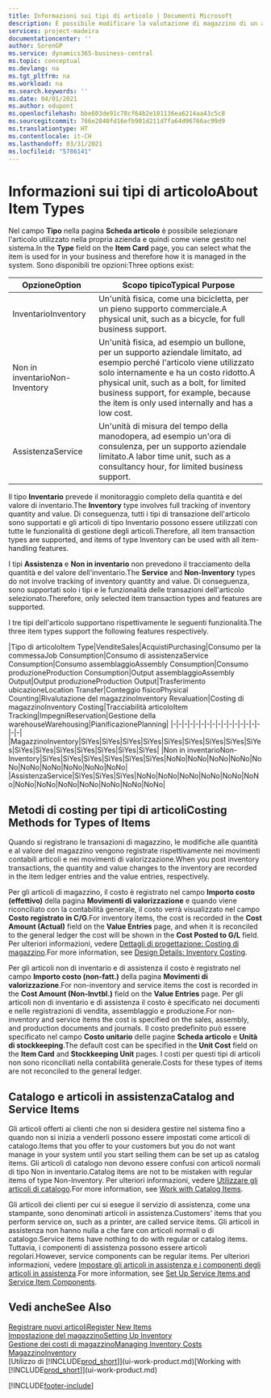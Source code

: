 ```yaml
---
title: Informazioni sui tipi di articolo | Documenti Microsoft
description: È possibile modificare la valutazione di magazzino di un articolo mediante i metodi di costing Media o FIFO, ad esempio, quando i costi degli articoli cambiano per i motivi diversi dalle transazioni.
services: project-madeira
documentationcenter: ''
author: SorenGP
ms.service: dynamics365-business-central
ms.topic: conceptual
ms.devlang: na
ms.tgt_pltfrm: na
ms.workload: na
ms.search.keywords: ''
ms.date: 04/01/2021
ms.author: edupont
ms.openlocfilehash: bbe603de91c78cf64b2e181136ea6214aa43c5c8
ms.sourcegitcommit: 766e2840fd16efb901d211d7fa64d96766ac99d9
ms.translationtype: HT
ms.contentlocale: it-CH
ms.lasthandoff: 03/31/2021
ms.locfileid: "5786141"
---
```

# <a name="about-item-types"></a><span data-ttu-id="622e4-103">Informazioni sui tipi di articolo</span><span class="sxs-lookup"><span data-stu-id="622e4-103">About Item Types</span></span>
<span data-ttu-id="622e4-104">Nel campo **Tipo** nella pagina **Scheda articolo** è possibile selezionare l'articolo utilizzato nella propria azienda e quindi come viene gestito nel sistema.</span><span class="sxs-lookup"><span data-stu-id="622e4-104">In the **Type** field on the **Item Card** page, you can select what the item is used for in your business and therefore how it is managed in the system.</span></span> <span data-ttu-id="622e4-105">Sono disponibili tre opzioni:</span><span class="sxs-lookup"><span data-stu-id="622e4-105">Three options exist:</span></span>

|<span data-ttu-id="622e4-106">Opzione</span><span class="sxs-lookup"><span data-stu-id="622e4-106">Option</span></span>|<span data-ttu-id="622e4-107">Scopo tipico</span><span class="sxs-lookup"><span data-stu-id="622e4-107">Typical Purpose</span></span>|
|------|-----------|
|<span data-ttu-id="622e4-108">Inventario</span><span class="sxs-lookup"><span data-stu-id="622e4-108">Inventory</span></span>|<span data-ttu-id="622e4-109">Un'unità fisica, come una bicicletta, per un pieno supporto commerciale.</span><span class="sxs-lookup"><span data-stu-id="622e4-109">A physical unit, such as a bicycle, for full business support.</span></span>|
|<span data-ttu-id="622e4-110">Non in inventario</span><span class="sxs-lookup"><span data-stu-id="622e4-110">Non-Inventory</span></span>|<span data-ttu-id="622e4-111">Un'unità fisica, ad esempio un bullone, per un supporto aziendale limitato, ad esempio perché l'articolo viene utilizzato solo internamente e ha un costo ridotto.</span><span class="sxs-lookup"><span data-stu-id="622e4-111">A physical unit, such as a bolt, for limited business support, for example, because the item is only used internally and has a low cost.</span></span>|
|<span data-ttu-id="622e4-112">Assistenza</span><span class="sxs-lookup"><span data-stu-id="622e4-112">Service</span></span>|<span data-ttu-id="622e4-113">Un'unità di misura del tempo della manodopera, ad esempio un'ora di consulenza, per un supporto aziendale limitato.</span><span class="sxs-lookup"><span data-stu-id="622e4-113">A labor time unit, such as a consultancy hour, for limited business support.</span></span>|

<span data-ttu-id="622e4-114">Il tipo **Inventario** prevede il monitoraggio completo della quantità e del valore di inventario.</span><span class="sxs-lookup"><span data-stu-id="622e4-114">The **Inventory** type involves full tracking of inventory quantity and value.</span></span> <span data-ttu-id="622e4-115">Di conseguenza, tutti i tipi di transazione dell'articolo sono supportati e gli articoli di tipo Inventario possono essere utilizzati con tutte le funzionalità di gestione degli articoli.</span><span class="sxs-lookup"><span data-stu-id="622e4-115">Therefore, all item transaction types are supported, and items of type Inventory can be used with all item-handling features.</span></span>

<span data-ttu-id="622e4-116">I tipi **Assistenza** e **Non in inventario** non prevedono il tracciamento della quantità e del valore dell'inventario.</span><span class="sxs-lookup"><span data-stu-id="622e4-116">The **Service** and **Non-Inventory** types do not involve tracking of inventory quantity and value.</span></span> <span data-ttu-id="622e4-117">Di conseguenza, sono supportati solo i tipi e le funzionalità delle transazioni dell'articolo selezionato.</span><span class="sxs-lookup"><span data-stu-id="622e4-117">Therefore, only selected item transaction types and features are supported.</span></span>

<span data-ttu-id="622e4-118">I tre tipi dell'articolo supportano rispettivamente le seguenti funzionalità.</span><span class="sxs-lookup"><span data-stu-id="622e4-118">The three item types support the following features respectively.</span></span>

|<span data-ttu-id="622e4-119">Tipo di articolo</span><span class="sxs-lookup"><span data-stu-id="622e4-119">Item Type</span></span>|<span data-ttu-id="622e4-120">Vendite</span><span class="sxs-lookup"><span data-stu-id="622e4-120">Sales</span></span>|<span data-ttu-id="622e4-121">Acquisti</span><span class="sxs-lookup"><span data-stu-id="622e4-121">Purchasing</span></span>|<span data-ttu-id="622e4-122">Consumo per la commessa</span><span class="sxs-lookup"><span data-stu-id="622e4-122">Job Consumption</span></span>|<span data-ttu-id="622e4-123">Consumo di assistenza</span><span class="sxs-lookup"><span data-stu-id="622e4-123">Service Consumption</span></span>|<span data-ttu-id="622e4-124">Consumo assemblaggio</span><span class="sxs-lookup"><span data-stu-id="622e4-124">Assembly Consumption</span></span>|<span data-ttu-id="622e4-125">Consumo produzione</span><span class="sxs-lookup"><span data-stu-id="622e4-125">Production Consumption</span></span>|<span data-ttu-id="622e4-126">Output assemblaggio</span><span class="sxs-lookup"><span data-stu-id="622e4-126">Assembly Output</span></span>|<span data-ttu-id="622e4-127">Output produzione</span><span class="sxs-lookup"><span data-stu-id="622e4-127">Production Output</span></span>|<span data-ttu-id="622e4-128">Trasferimento ubicazione</span><span class="sxs-lookup"><span data-stu-id="622e4-128">Location Transfer</span></span>|<span data-ttu-id="622e4-129">Conteggio fisico</span><span class="sxs-lookup"><span data-stu-id="622e4-129">Physical Counting</span></span>|<span data-ttu-id="622e4-130">Rivalutazione del magazzino</span><span class="sxs-lookup"><span data-stu-id="622e4-130">Inventory Revaluation</span></span>|<span data-ttu-id="622e4-131">Costing di magazzino</span><span class="sxs-lookup"><span data-stu-id="622e4-131">Inventory Costing</span></span>|<span data-ttu-id="622e4-132">Tracciabilità articolo</span><span class="sxs-lookup"><span data-stu-id="622e4-132">Item Tracking</span></span>|<span data-ttu-id="622e4-133">Impegni</span><span class="sxs-lookup"><span data-stu-id="622e4-133">Reservation</span></span>|<span data-ttu-id="622e4-134">Gestione della warehouse</span><span class="sxs-lookup"><span data-stu-id="622e4-134">Warehousing</span></span>|<span data-ttu-id="622e4-135">Pianificazione</span><span class="sxs-lookup"><span data-stu-id="622e4-135">Planning</span></span>|
|-|-|-|-|-|-|-|-|-|-|-|-|-|-|-|-|-|-|
|<span data-ttu-id="622e4-136">Magazzino</span><span class="sxs-lookup"><span data-stu-id="622e4-136">Inventory</span></span>|<span data-ttu-id="622e4-137">Sì</span><span class="sxs-lookup"><span data-stu-id="622e4-137">Yes</span></span>|<span data-ttu-id="622e4-138">Sì</span><span class="sxs-lookup"><span data-stu-id="622e4-138">Yes</span></span>|<span data-ttu-id="622e4-139">Sì</span><span class="sxs-lookup"><span data-stu-id="622e4-139">Yes</span></span>|<span data-ttu-id="622e4-140">Sì</span><span class="sxs-lookup"><span data-stu-id="622e4-140">Yes</span></span>|<span data-ttu-id="622e4-141">Sì</span><span class="sxs-lookup"><span data-stu-id="622e4-141">Yes</span></span>|<span data-ttu-id="622e4-142">Sì</span><span class="sxs-lookup"><span data-stu-id="622e4-142">Yes</span></span>|<span data-ttu-id="622e4-143">Sì</span><span class="sxs-lookup"><span data-stu-id="622e4-143">Yes</span></span>|<span data-ttu-id="622e4-144">Sì</span><span class="sxs-lookup"><span data-stu-id="622e4-144">Yes</span></span>|<span data-ttu-id="622e4-145">Sì</span><span class="sxs-lookup"><span data-stu-id="622e4-145">Yes</span></span>|<span data-ttu-id="622e4-146">Sì</span><span class="sxs-lookup"><span data-stu-id="622e4-146">Yes</span></span>|<span data-ttu-id="622e4-147">Sì</span><span class="sxs-lookup"><span data-stu-id="622e4-147">Yes</span></span>|<span data-ttu-id="622e4-148">Sì</span><span class="sxs-lookup"><span data-stu-id="622e4-148">Yes</span></span>|<span data-ttu-id="622e4-149">Sì</span><span class="sxs-lookup"><span data-stu-id="622e4-149">Yes</span></span>|<span data-ttu-id="622e4-150">Sì</span><span class="sxs-lookup"><span data-stu-id="622e4-150">Yes</span></span>|<span data-ttu-id="622e4-151">Sì</span><span class="sxs-lookup"><span data-stu-id="622e4-151">Yes</span></span>|<span data-ttu-id="622e4-152">Sì</span><span class="sxs-lookup"><span data-stu-id="622e4-152">Yes</span></span>|
|<span data-ttu-id="622e4-153">Non in inventario</span><span class="sxs-lookup"><span data-stu-id="622e4-153">Non-Inventory</span></span>|<span data-ttu-id="622e4-154">Sì</span><span class="sxs-lookup"><span data-stu-id="622e4-154">Yes</span></span>|<span data-ttu-id="622e4-155">Sì</span><span class="sxs-lookup"><span data-stu-id="622e4-155">Yes</span></span>|<span data-ttu-id="622e4-156">Sì</span><span class="sxs-lookup"><span data-stu-id="622e4-156">Yes</span></span>|<span data-ttu-id="622e4-157">Sì</span><span class="sxs-lookup"><span data-stu-id="622e4-157">Yes</span></span>|<span data-ttu-id="622e4-158">Sì</span><span class="sxs-lookup"><span data-stu-id="622e4-158">Yes</span></span>|<span data-ttu-id="622e4-159">Sì</span><span class="sxs-lookup"><span data-stu-id="622e4-159">Yes</span></span>|<span data-ttu-id="622e4-160">No</span><span class="sxs-lookup"><span data-stu-id="622e4-160">No</span></span>|<span data-ttu-id="622e4-161">No</span><span class="sxs-lookup"><span data-stu-id="622e4-161">No</span></span>|<span data-ttu-id="622e4-162">No</span><span class="sxs-lookup"><span data-stu-id="622e4-162">No</span></span>|<span data-ttu-id="622e4-163">No</span><span class="sxs-lookup"><span data-stu-id="622e4-163">No</span></span>|<span data-ttu-id="622e4-164">No</span><span class="sxs-lookup"><span data-stu-id="622e4-164">No</span></span>|<span data-ttu-id="622e4-165">No</span><span class="sxs-lookup"><span data-stu-id="622e4-165">No</span></span>|<span data-ttu-id="622e4-166">No</span><span class="sxs-lookup"><span data-stu-id="622e4-166">No</span></span>|<span data-ttu-id="622e4-167">No</span><span class="sxs-lookup"><span data-stu-id="622e4-167">No</span></span>|<span data-ttu-id="622e4-168">No</span><span class="sxs-lookup"><span data-stu-id="622e4-168">No</span></span>|<span data-ttu-id="622e4-169">No</span><span class="sxs-lookup"><span data-stu-id="622e4-169">No</span></span>|
|<span data-ttu-id="622e4-170">Assistenza</span><span class="sxs-lookup"><span data-stu-id="622e4-170">Service</span></span>|<span data-ttu-id="622e4-171">Sì</span><span class="sxs-lookup"><span data-stu-id="622e4-171">Yes</span></span>|<span data-ttu-id="622e4-172">Sì</span><span class="sxs-lookup"><span data-stu-id="622e4-172">Yes</span></span>|<span data-ttu-id="622e4-173">Sì</span><span class="sxs-lookup"><span data-stu-id="622e4-173">Yes</span></span>|<span data-ttu-id="622e4-174">No</span><span class="sxs-lookup"><span data-stu-id="622e4-174">No</span></span>|<span data-ttu-id="622e4-175">No</span><span class="sxs-lookup"><span data-stu-id="622e4-175">No</span></span>|<span data-ttu-id="622e4-176">No</span><span class="sxs-lookup"><span data-stu-id="622e4-176">No</span></span>|<span data-ttu-id="622e4-177">No</span><span class="sxs-lookup"><span data-stu-id="622e4-177">No</span></span>|<span data-ttu-id="622e4-178">No</span><span class="sxs-lookup"><span data-stu-id="622e4-178">No</span></span>|<span data-ttu-id="622e4-179">No</span><span class="sxs-lookup"><span data-stu-id="622e4-179">No</span></span>|<span data-ttu-id="622e4-180">No</span><span class="sxs-lookup"><span data-stu-id="622e4-180">No</span></span>|<span data-ttu-id="622e4-181">No</span><span class="sxs-lookup"><span data-stu-id="622e4-181">No</span></span>|<span data-ttu-id="622e4-182">No</span><span class="sxs-lookup"><span data-stu-id="622e4-182">No</span></span>|<span data-ttu-id="622e4-183">No</span><span class="sxs-lookup"><span data-stu-id="622e4-183">No</span></span>|<span data-ttu-id="622e4-184">No</span><span class="sxs-lookup"><span data-stu-id="622e4-184">No</span></span>|<span data-ttu-id="622e4-185">No</span><span class="sxs-lookup"><span data-stu-id="622e4-185">No</span></span>|<span data-ttu-id="622e4-186">No</span><span class="sxs-lookup"><span data-stu-id="622e4-186">No</span></span>|

## <a name="costing-methods-for-types-of-items"></a><span data-ttu-id="622e4-187">Metodi di costing per tipi di articoli</span><span class="sxs-lookup"><span data-stu-id="622e4-187">Costing Methods for Types of Items</span></span>
<span data-ttu-id="622e4-188">Quando si registrano le transazioni di magazzino, le modifiche alle quantità e al valore del magazzino vengono registrate rispettivamente nei movimenti contabili articoli e nei movimenti di valorizzazione.</span><span class="sxs-lookup"><span data-stu-id="622e4-188">When you post inventory transactions, the quantity and value changes to the inventory are recorded in the item ledger entries and the value entries, respectively.</span></span> 

<span data-ttu-id="622e4-189">Per gli articoli di magazzino, il costo è registrato nel campo **Importo costo (effettivo)** della pagina **Movimenti di valorizzazione** e quando viene riconciliato con la contabilità generale, il costo verrà visualizzato nel campo **Costo registrato in C/G**.</span><span class="sxs-lookup"><span data-stu-id="622e4-189">For inventory items, the cost is recorded in the **Cost Amount (Actual)** field on the **Value Entries** page, and when it is reconciled to the general ledger the cost will be shown in the **Cost Posted to G/L** field.</span></span> <span data-ttu-id="622e4-190">Per ulteriori informazioni, vedere [Dettagli di progettazione: Costing di magazzino](design-details-inventory-costing.md).</span><span class="sxs-lookup"><span data-stu-id="622e4-190">For more information, see [Design Details: Inventory Costing](design-details-inventory-costing.md).</span></span>

<span data-ttu-id="622e4-191">Per gli articoli non di inventario e di assistenza il costo è registrato nel campo **Importo costo (non-fatt.)** della pagina **Movimenti di valorizzazione**.</span><span class="sxs-lookup"><span data-stu-id="622e4-191">For non-inventory and service items the cost is recorded in the **Cost Amount (Non-Invtbl.)** field on the **Value Entries** page.</span></span> <span data-ttu-id="622e4-192">Per gli articoli non di inventario e di assistenza il costo è specificato nei documenti e nelle registrazioni di vendita, assemblaggio e produzione.</span><span class="sxs-lookup"><span data-stu-id="622e4-192">For non-inventory and service items the cost is specified on the sales, assembly, and production documents and journals.</span></span> <span data-ttu-id="622e4-193">Il costo predefinito può essere specificato nel campo **Costo unitario** delle pagine **Scheda articolo** e **Unità di stockkeeping**.</span><span class="sxs-lookup"><span data-stu-id="622e4-193">The default cost can be specified in the **Unit Cost** field on the **Item Card** and **Stockkeeping Unit** pages.</span></span> <span data-ttu-id="622e4-194">I costi per questi tipi di articoli non sono riconciliati nella contabilità generale.</span><span class="sxs-lookup"><span data-stu-id="622e4-194">Costs for these types of items are not reconciled to the general ledger.</span></span> 

## <a name="catalog-and-service-items"></a><span data-ttu-id="622e4-195">Catalogo e articoli in assistenza</span><span class="sxs-lookup"><span data-stu-id="622e4-195">Catalog and Service Items</span></span>
<span data-ttu-id="622e4-196">Gli articoli offerti ai clienti che non si desidera gestire nel sistema fino a quando non si inizia a venderli possono essere impostati come articoli di catalogo.</span><span class="sxs-lookup"><span data-stu-id="622e4-196">Items that you offer to your customers but you do not want manage in your system until you start selling them can be set up as catalog items.</span></span> <span data-ttu-id="622e4-197">Gli articoli di catalogo non devono essere confusi con articoli normali di tipo Non in inventario.</span><span class="sxs-lookup"><span data-stu-id="622e4-197">Catalog items are not to be mistaken with regular items of type Non-Inventory.</span></span> <span data-ttu-id="622e4-198">Per ulteriori informazioni, vedere [Utilizzare gli articoli di catalogo](inventory-how-work-nonstock-items.md).</span><span class="sxs-lookup"><span data-stu-id="622e4-198">For more information, see [Work with Catalog Items](inventory-how-work-nonstock-items.md).</span></span>

<span data-ttu-id="622e4-199">Gli articoli dei clienti per cui si esegue il servizio di assistenza, come una stampante, sono denominati articoli in assistenza.</span><span class="sxs-lookup"><span data-stu-id="622e4-199">Customers' items that you perform service on, such as a printer, are called service items.</span></span> <span data-ttu-id="622e4-200">Gli articoli in assistenza non hanno nulla a che fare con articoli normali o di catalogo.</span><span class="sxs-lookup"><span data-stu-id="622e4-200">Service items have nothing to do with regular or catalog items.</span></span> <span data-ttu-id="622e4-201">Tuttavia, i componenti di assistenza possono essere articoli regolari.</span><span class="sxs-lookup"><span data-stu-id="622e4-201">However, service components can be regular items.</span></span> <span data-ttu-id="622e4-202">Per ulteriori informazioni, vedere [Impostare gli articoli in assistenza e i componenti degli articoli in assistenza](service-how-setup-service-items.md).</span><span class="sxs-lookup"><span data-stu-id="622e4-202">For more information, see [Set Up Service Items and Service Item Components](service-how-setup-service-items.md).</span></span>

## <a name="see-also"></a><span data-ttu-id="622e4-203">Vedi anche</span><span class="sxs-lookup"><span data-stu-id="622e4-203">See Also</span></span>
[<span data-ttu-id="622e4-204">Registrare nuovi articoli</span><span class="sxs-lookup"><span data-stu-id="622e4-204">Register New Items</span></span>](inventory-how-register-new-items.md)  
[<span data-ttu-id="622e4-205">Impostazione del magazzino</span><span class="sxs-lookup"><span data-stu-id="622e4-205">Setting Up Inventory</span></span>](inventory-setup-inventory.md)  
[<span data-ttu-id="622e4-206">Gestione dei costi di magazzino</span><span class="sxs-lookup"><span data-stu-id="622e4-206">Managing Inventory Costs</span></span>](finance-manage-inventory-costs.md)  
[<span data-ttu-id="622e4-207">Magazzino</span><span class="sxs-lookup"><span data-stu-id="622e4-207">Inventory</span></span>](inventory-manage-inventory.md)  
<span data-ttu-id="622e4-208">[Utilizzo di [!INCLUDE[prod_short](includes/prod_short.md)]](ui-work-product.md)</span><span class="sxs-lookup"><span data-stu-id="622e4-208">[Working with [!INCLUDE[prod_short](includes/prod_short.md)]](ui-work-product.md)</span></span>


[!INCLUDE[footer-include](includes/footer-banner.md)]